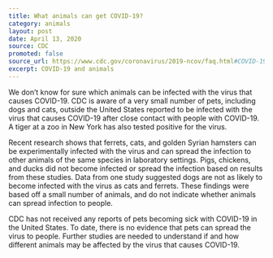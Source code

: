 ```yaml
---
title: What animals can get COVID-19?
category: animals
layout: post
date: April 13, 2020
source: CDC
promoted: false
source_url: https://www.cdc.gov/coronavirus/2019-ncov/faq.html#COVID-19-and-Animals
excerpt: COVID-19 and animals
---
```


We don’t know for sure which animals can be infected with the virus that causes COVID-19. CDC is aware of a very small number of pets, including dogs and cats, outside the United States reported to be infected with the virus that causes COVID-19 after close contact with people with COVID-19. A tiger at a zoo in New York has also tested positive for the virus.

Recent research shows that ferrets, cats, and golden Syrian hamsters can be experimentally infected with the virus and can spread the infection to other animals of the same species in laboratory settings. Pigs, chickens, and ducks did not become infected or spread the infection based on results from these studies. Data from one study suggested dogs are not as likely to become infected with the virus as cats and ferrets. These findings were based off a small number of animals, and do not indicate whether animals can spread infection to people.

CDC has not received any reports of pets becoming sick with COVID-19 in the United States. To date, there is no evidence that pets can spread the virus to people. Further studies are needed to understand if and how different animals may be affected by the virus that causes COVID-19.